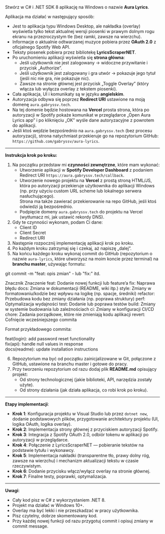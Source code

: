 Stwórz w C# i .NET SDK 8 aplikację na Windows o nazwie **Aura Lyrics**.

Aplikacja ma działać w następujący sposób:
- Jest to aplikacja typu Windows Desktop, ale nakładka (overlay) wyświetla tylko tekst aktualnej wersji piosenki w prawym dolnym rogu ekranu na przezroczystym tle (bez ramki, zawsze na wierzchu).
- Informacje o aktualnie odtwarzanej muzyce pobiera przez **OAuth 2.0** z oficjalnego Spotify Web API.
- Teksty piosenek pobiera przez bibliotekę **LyricsScraperNET**.
- Po uruchomieniu aplikacji wyświetla się **strona główna**:
    - Jeśli użytkownik nie jest zalogowany → widoczne przywitanie i przycisk „Authorize”.
    - Jeśli użytkownik jest zalogowany i gra utwór → pokazuje jego tytuł (jeśli nic nie gra, nie pokazuje nic).
    - Zawsze na stronie głównej jest przycisk „Toggle Overlay” (który włącza lub wyłącza overlay z tekstem piosenki).
- Cała aplikacja, UI i komunikaty są w języku **angielskim**.
- Autoryzacja odbywa się poprzez **Redirect URI** ustawione na moją domenę `aura.gabryssv.tech`.
- Na tej domenie będzie hostowana na **Vercel** prosta strona, która po autoryzacji w Spotify pokaże komunikat w przeglądarce „Open Aura Lyrics app” i po kliknięciu „OK” wyśle dane autoryzacyjne z powrotem do aplikacji.
- Jeśli ktoś wejdzie bezpośrednio na `aura.gabryssv.tech` (bez procesu autoryzacji), strona natychmiast przekieruje go na repozytorium GitHub: `https://github.com/gabryssv/aura-lyrics`.

---

**Instrukcja krok po kroku:**
1. Na początku przedstaw mi **czynności zewnętrzne**, które mam wykonać:
    - Utworzenie aplikacji w **Spotify Developer Dashboard** z podaniem Redirect URI `https://aura.gabryssv.tech/callback`.
    - Utworzenie nowego projektu na **Vercel** z prostą stroną HTML/JS, która po autoryzacji przekieruje użytkownika do aplikacji Windows (np. przy użyciu custom URL scheme lub lokalnego serwera nasłuchującego).  
      Strona ma także zawierać przekierowanie na repo GitHub, jeśli ktoś odwiedzi ją bezpośrednio.
    - Podpięcie domeny `aura.gabryssv.tech` do projektu na Vercel (wytłumacz mi, jak ustawić rekordy DNS).
2. Gdy te czynności wykonam, podam Ci dane:
    - Client ID
    - Client Secret
    - Redirect URI
3. Następnie rozpocznij implementację aplikacji krok po kroku.
4. Po każdym kroku zatrzymaj się i czekaj, aż napiszę „dalej”.
5. Na końcu każdego kroku wykonaj commit do GitHub (repozytorium o nazwie `aura-lyrics`, które utworzysz na moim koncie przez terminal) na **branchu master**, używając formatu:

git commit -m "feat: opis zmian" - lub "fix:" itd.

Znacznik  Znaczenie
feat: Dodanie nowej funkcji lub feature’a
fix:  Naprawa błędu
docs: Zmiana w dokumentacji (README, wiki itp.)
style:  Zmiany w formatowaniu/kodzie bez wpływu na logikę (np. spacje, średniki)
refactor: Przebudowa kodu bez zmiany działania (np. poprawa struktury)
perf: Optymalizacja wydajności
test: Dodanie lub poprawa testów
build:  Zmiany w systemie budowania lub zależnościach
ci: Zmiany w konfiguracji CI/CD
chore:  Zadania porządkowe, które nie zmieniają kodu aplikacji
revert: Cofnięcie wcześniejszego commita

Format przykładowego commita:

feat(login): add password reset functionality  
fix(api): handle null values in response  
docs(readme): update installation instructions

6. Repozytorium ma być od początku zainicjalizowane w Git, połączone z GitHub, ustawione na branchu master i gotowe do pracy.
7. Przy tworzeniu repozytorium od razu dodaj plik **README.md** opisujący projekt:
    - Od strony technologicznej (jakie biblioteki, API, narzędzia zostały użyte).
    - Od strony działania (jak działa aplikacja, co robi krok po kroku).

---

**Etapy implementacji**:
- **Krok 1**: Konfiguracja projektu w Visual Studio lub przez `dotnet new`, dodanie podstawowych plików, przygotowanie architektury projektu (UI, logika OAuth, logika overlay).
- **Krok 2**: Implementacja strony głównej z przyciskiem autoryzacji Spotify.
- **Krok 3**: Integracja z Spotify OAuth 2.0, odbiór tokenu w aplikacji po autoryzacji w przeglądarce.
- **Krok 4**: Połączenie z LyricsScraperNET — pobieranie tekstów na podstawie tytułu i wykonawcy.
- **Krok 5**: Implementacja nakładki (transparentne tło, prawy dolny róg, zawsze na wierzchu) i mechanizm aktualizacji tekstu w czasie rzeczywistym.
- **Krok 6**: Dodanie przycisku włącz/wyłącz overlay na stronie głównej.
- **Krok 7**: Finalne testy, poprawki, optymalizacja.

---

**Uwagi**:
- Cały kod pisz w C# z wykorzystaniem .NET 8.
- Projekt ma działać w Windows 10+.
- Overlay ma być lekki i nie przeszkadzać w pracy użytkownika.
- Pisz czytelny, dobrze skomentowany kod.
- Przy każdej nowej funkcji od razu przygotuj commit i opisuj zmiany w commit message.